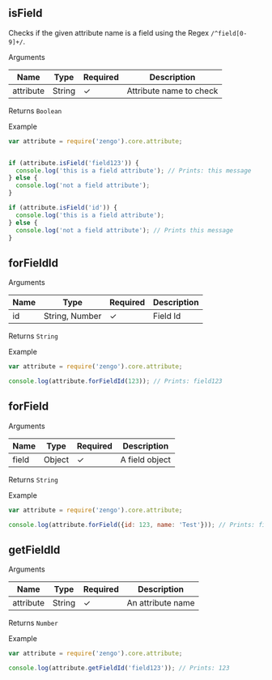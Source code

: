 

## isField

Checks if the given attribute name is a field using the Regex `/^field[0-9]+/`.

Arguments

Name      | Type      | Required  | Description
----------|-----------|-----------|----------------------
attribute | String    | &check;   | Attribute name to check

Returns `Boolean`

Example

```js
var attribute = require('zengo').core.attribute;


if (attribute.isField('field123')) {
  console.log('this is a field attribute'); // Prints: this message
} else {
  console.log('not a field attribute');
}

if (attribute.isField('id')) {
  console.log('this is a field attribute');
} else {
  console.log('not a field attribute'); // Prints this message
}
```

## forFieldId

Arguments

Name      | Type            | Required  | Description
----------|-----------------|-----------|----------------------
id        | String, Number  | &check;   | Field Id

Returns `String`

Example

```js
var attribute = require('zengo').core.attribute;

console.log(attribute.forFieldId(123)); // Prints: field123
```

## forField

Arguments

Name      | Type            | Required  | Description
----------|-----------------|-----------|----------------------
field     | Object          | &check;   | A field object

Returns `String`

Example

```js
var attribute = require('zengo').core.attribute;

console.log(attribute.forField({id: 123, name: 'Test'})); // Prints: field123
```

## getFieldId

Arguments

Name      | Type            | Required  | Description
----------|-----------------|-----------|----------------------
attribute | String          | &check;   | An attribute name

Returns `Number`

Example

```js
var attribute = require('zengo').core.attribute;

console.log(attribute.getFieldId('field123')); // Prints: 123
```

